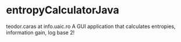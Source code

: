 # entropyCalculatorJava
teodor.caras at info.uaic.ro
A GUI application that calculates entropies, information gain, log base 2!

